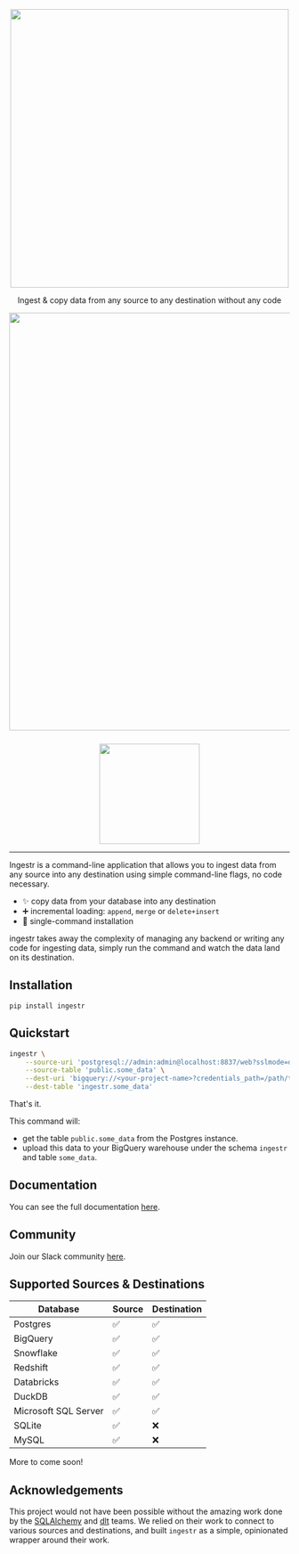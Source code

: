 <div align="center">
    <img src="https://github.com/bruin-data/ingestr/blob/main/resources/ingestr.svg?raw=true" width="500" />
    <p>Ingest & copy data from any source to any destination without any code</p>
    <img src="https://github.com/bruin-data/ingestr/blob/main/resources/demo.gif?raw=true" width="750" />
</div>

<div align="center" style="margin-top: 24px;">
  <a target="_blank" href="https://join.slack.com/t/bruindatacommunity/shared_invite/zt-2dl2i8foy-bVsuMUauHeN9M2laVm3ZVg" style="background:none">
    <img src="https://img.shields.io/badge/slack-join-dlt.svg?color=d95f5f&logo=slack" style="width: 180px;"  />
  </a>
</div>

-----

Ingestr is a command-line application that allows you to ingest data from any source into any destination using simple command-line flags, no code necessary.

- ✨ copy data from your database into any destination
- ➕ incremental loading: `append`, `merge` or `delete+insert`
- 🐍 single-command installation

ingestr takes away the complexity of managing any backend or writing any code for ingesting data, simply run the command and watch the data land on its destination.


## Installation
```
pip install ingestr
```

## Quickstart

```bash
ingestr \
    --source-uri 'postgresql://admin:admin@localhost:8837/web?sslmode=disable' \
    --source-table 'public.some_data' \
    --dest-uri 'bigquery://<your-project-name>?credentials_path=/path/to/service/account.json' \
    --dest-table 'ingestr.some_data'
```

That's it.

This command will:
- get the table `public.some_data` from the Postgres instance.
- upload this data to your BigQuery warehouse under the schema `ingestr` and table `some_data`.

## Documentation
You can see the full documentation [here](https://bruin-data.github.io/ingestr/getting-started/quickstart.html).

## Community
Join our Slack community [here](https://join.slack.com/t/bruindatacommunity/shared_invite/zt-2dl2i8foy-bVsuMUauHeN9M2laVm3ZVg).


## Supported Sources & Destinations

| Database             | Source | Destination |
|----------------------|--------|-------------|
| Postgres             | ✅      | ✅         |
| BigQuery             | ✅      | ✅         |
| Snowflake            | ✅      | ✅         |
| Redshift             | ✅      | ✅         |
| Databricks           | ✅      | ✅         |
| DuckDB               | ✅      | ✅         |
| Microsoft SQL Server | ✅      | ✅         |
| SQLite               | ✅      | ❌         |
| MySQL                | ✅      | ❌         |

More to come soon!

## Acknowledgements
This project would not have been possible without the amazing work done by the [SQLAlchemy](https://www.sqlalchemy.org/) and [dlt](https://dlthub.com/) teams. We relied on their work to connect to various sources and destinations, and built `ingestr` as a simple, opinionated wrapper around their work.